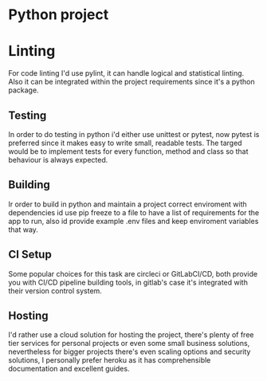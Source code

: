 # Python project

# Linting

For code linting I'd use pylint, it can handle logical and statistical linting. Also it can be integrated within the project requirements since it's a python package.

## Testing

In order to do testing in python i'd either use unittest or pytest, now pytest is preferred since it makes easy to write small, readable tests. The targed would be to implement tests for every function, method and class so that behaviour is always expected.

## Building

Ir order to build in python and maintain a project correct enviroment with dependencies id use pip freeze to a file to have a list of requirements for the app to run, also id provide example .env files and keep enviroment variables that way.

## CI Setup

Some popular choices for this task are circleci or GitLabCI/CD, both provide you with CI/CD pipeline building tools, in gitlab's case it's integrated with their version control system.

## Hosting

I'd rather use a cloud solution for hosting the project, there's plenty of free tier services for personal projects or even some small business solutions, nevertheless for bigger projects there's even scaling options and security solutions, I personally prefer heroku as it has comprehensible documentation and excellent guides.


